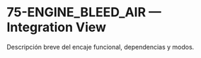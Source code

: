 # 75-ENGINE_BLEED_AIR — Integration View
Descripción breve del encaje funcional, dependencias y modos.
